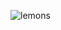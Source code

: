 
<!-- <b> Show them with what you can do, not with what you have. </b> -->
<!-- ![banner](https://user-images.githubusercontent.com/44605554/173247196-9fc09d3e-3037-4971-a6d3-b5c96a8ded5b.png) -->
![lemons](https://user-images.githubusercontent.com/44605554/193427662-27274bad-6514-4fd0-98b3-47f5a5275d52.gif)


<!-- 
[![GitHub](https://img.shields.io/badge/GitHub-%40lemokami-239a3b.svg)](https://github.com/lemokami)
[![Twitter](https://img.shields.io/badge/Twitter-%40lemokami-58a1f2.svg)](https://twitter.com/lemokami)
[![LinkedIn](https://img.shields.io/badge/Linked-in-0c66c3.svg)](https://www.linkedin.com/in/lemokami/)
[![Style](https://img.shields.io/badge/Dark%20Mode-111111.svg#gh-dark-mode-only)](https://github.com/settings/appearance#gh-dark-mode-only)
[![Style](https://img.shields.io/badge/Light%20Mode-efefef.svg#gh-light-mode-only)](https://github.com/settings/appearance#gh-light-mode-only)
 -->


